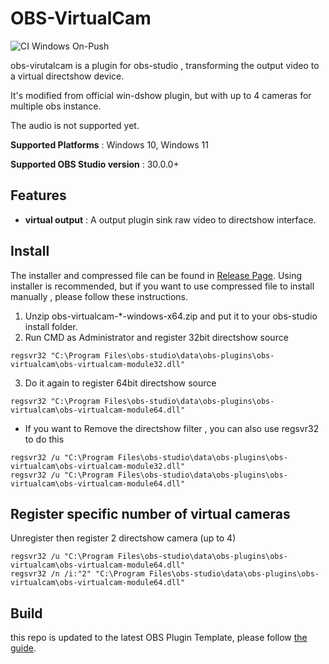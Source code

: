 # OBS-VirtualCam

![CI Windows On-Push](https://github.com/miaulightouch/obs-virtual-cam/actions/workflows/main.yml/badge.svg)

obs-virutalcam is a plugin for obs-studio , transforming the output video to a virtual directshow device.

It's modified from official win-dshow plugin, but with up to 4 cameras for multiple obs instance.

The audio is not supported yet.

**Supported Platforms** : Windows 10, Windows 11

**Supported OBS Studio version** : 30.0.0+

## Features

* **virtual output** : A output plugin sink raw video to directshow interface.

## Install

The installer and compressed file can be found in [Release Page](https://github.com/miaulightouch/obs-virtual-cam/releases). Using installer is recommended, but if you want to use compressed file to install manually , please follow these instructions.

1. Unzip obs-virtualcam-*-windows-x64.zip and put it to your obs-studio install folder.
2. Run CMD as Administrator and register 32bit directshow source

```batch
regsvr32 "C:\Program Files\obs-studio\data\obs-plugins\obs-virtualcam\obs-virtualcam-module32.dll"
```

3. Do it again to register 64bit directshow source

```batch
regsvr32 "C:\Program Files\obs-studio\data\obs-plugins\obs-virtualcam\obs-virtualcam-module64.dll"
```

- If you want to Remove the directshow filter , you can also use regsvr32 to do this

```batch
regsvr32 /u "C:\Program Files\obs-studio\data\obs-plugins\obs-virtualcam\obs-virtualcam-module32.dll"
regsvr32 /u "C:\Program Files\obs-studio\data\obs-plugins\obs-virtualcam\obs-virtualcam-module64.dll"
```

## Register specific number of virtual cameras

Unregister then register 2 directshow camera (up to 4)

```batch
regsvr32 /u "C:\Program Files\obs-studio\data\obs-plugins\obs-virtualcam\obs-virtualcam-module64.dll"
regsvr32 /n /i:"2" "C:\Program Files\obs-studio\data\obs-plugins\obs-virtualcam\obs-virtualcam-module64.dll"
```

## Build

this repo is updated to the latest OBS Plugin Template, please follow [the guide](https://github.com/obsproject/obs-plugintemplate).
